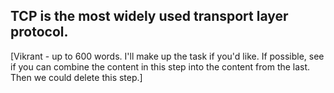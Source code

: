 ## TCP is the most widely used transport layer protocol.

[Vikrant - up to 600 words.  I'll make up the task if you'd like.  If possible, see if you can combine the content in this step into the content from the last.  Then we could delete this step.]

